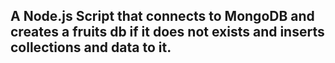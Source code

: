 ## A Node.js Script that connects to MongoDB and creates a fruits db if it does not exists and inserts collections and data to it.